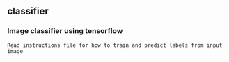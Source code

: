 ## classifier

### Image classifier using tensorflow
`Read instructions file for how to train and predict labels from input image`
